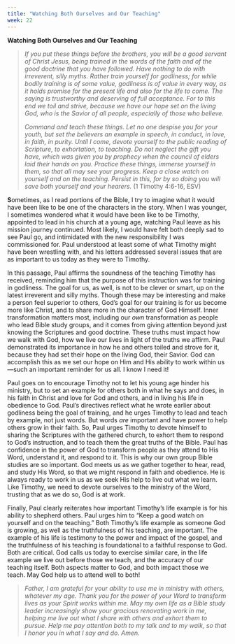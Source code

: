 ```yaml
---
title: "Watching Both Ourselves and Our Teaching"
week: 22
---
```


**Watching Both Ourselves and Our Teaching**

> *If you put these things before the brothers, you will be a good
> servant of Christ Jesus, being trained in the words of the faith and
> of the good doctrine that you have followed. Have nothing to do with
> irreverent, silly myths. Rather train yourself for godliness; for
> while bodily training is of some value, godliness is of value in every
> way, as it holds promise for the present life and also for the life to
> come. The saying is trustworthy and deserving of full acceptance. For
> to this end we toil and strive, because we have our hope set on the
> living God, who is the Savior of all people, especially of those who
> believe.*
>
> *Command and teach these things. Let no one despise you for your
> youth, but set the believers an example in speech, in conduct, in
> love, in faith, in purity. Until I come, devote yourself to the public
> reading of Scripture, to exhortation, to teaching. Do not neglect the
> gift you have, which was given you by prophecy when the council of
> elders laid their hands on you. Practice these things, immerse
> yourself in them, so that all may see your progress. Keep a close
> watch on yourself and on the teaching. Persist in this, for by so
> doing you will save both yourself and your hearers.* (1 Timothy
> 4:6-16, ESV)

**S**ometimes, as I read portions of the Bible, I try to imagine what it
would have been like to be one of the characters in the story. When I
was younger, I sometimes wondered what it would have been like to be
Timothy, appointed to lead in his church at a young age, watching Paul
leave as his mission journey continued. Most likely, I would have felt
both deeply sad to see Paul go, and intimidated with the new
responsibility I was commissioned for. Paul understood at least some of
what Timothy might have been wrestling with, and his letters addressed
several issues that are as important to us today as they were to
Timothy.

In this passage, Paul affirms the soundness of the teaching Timothy has
received, reminding him that the purpose of this instruction was for
training in godliness. The goal for us, as well, is not to be clever or
smart, up on the latest irreverent and silly myths. Though these may be
interesting and make a person feel superior to others, God’s goal for
our training is for us become more like Christ, and to share more in the
character of God Himself. Inner transformation matters most, including
our *own* transformation as people who lead Bible study groups, and it
comes from giving attention beyond just knowing the Scriptures and good
doctrine. These truths must impact how we walk with God, how we live our
lives in light of the truths we affirm. Paul demonstrated its importance
in how he and others toiled and strove for it, because they had set
their hope on the living God, their Savior. God can accomplish this as
we set our hope on Him and His ability to work within us—such an
important reminder for us all. I know I need it!

Paul goes on to encourage Timothy not to let his young age hinder his
ministry, but to set an example for others both in what he says and
does, in his faith in Christ and love for God and others, and in living
his life in obedience to God. Paul’s directives reflect what he wrote
earlier about godliness being the goal of training, and he urges Timothy
to lead and teach by example, not just words. But words *are* important
and have power to help others grow in their faith. So, Paul urges
Timothy to devote himself to sharing the Scriptures with the gathered
church, to exhort them to respond to God’s instruction, and to teach
them the great truths of the Bible. Paul has confidence in the power of
God to transform people as they attend to His Word, understand it, and
respond to it. This is why our own group Bible studies are so important.
God meets us as we gather together to hear, read, and study His Word, so
that we might respond in faith and obedience. He is always ready to work
in us as we seek His help to live out what we learn. Like Timothy, we
need to devote ourselves to the ministry of the Word, trusting that as
we do so, God is at work.

Finally, Paul clearly reiterates how important Timothy’s life example is
for his ability to shepherd others. Paul urges him to “Keep a good watch
on yourself and on the teaching.” Both Timothy’s life example as someone
God is growing, as well as the truthfulness of his teaching, are
important. The example of his life is testimony to the power and impact
of the gospel, and the truthfulness of his teaching is foundational to a
faithful response to God. Both are critical. God calls us today to
exercise similar care, in the life example we live out before those we
teach, and the accuracy of our teaching itself. Both aspects matter to
God, and both impact those we teach. May God help us to attend well to
both!

> *Father, I am grateful for your ability to use me in ministry with
> others, whatever my age. Thank you for the power of your Word to
> transform lives as your Spirit works within me. May my own life as a
> Bible study leader increasingly show your gracious renovating work in
> me, helping me live out what I share with others and exhort them to
> pursue. Help me pay attention both to my talk and to my walk, so that
> I honor you in what I say and do. Amen.*
